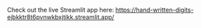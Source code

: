 Check out the live Streamlit app here: https://hand-written-digits-ejbkktr8t6pvnwkbxjtikk.streamlit.app/
